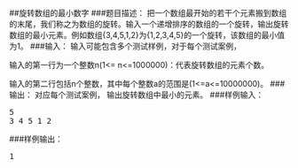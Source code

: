##旋转数组的最小数字
###题目描述：
把一个数组最开始的若干个元素搬到数组的末尾，我们称之为数组的旋转。输入一个递增排序的数组的一个旋转，输出旋转数组的最小元素。例如数组{3,4,5,1,2}为{1,2,3,4,5}的一个旋转，该数组的最小值为1。
###输入：
输入可能包含多个测试样例，对于每个测试案例，

输入的第一行为一个整数n(1<= n<=1000000)：代表旋转数组的元素个数。

输入的第二行包括n个整数，其中每个整数a的范围是(1<=a<=10000000)。
###输出：
对应每个测试案例，
输出旋转数组中最小的元素。
###样例输入：
<pre>
5
3 4 5 1 2</pre>
###样例输出：
<pre>
1
</pre>